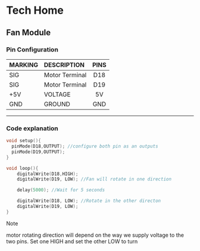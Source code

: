 # Tech Home
## Fan Module

### Pin Configuration

| MARKING | DESCRIPTION | PINS 
| -       | :-          | :-: |
| SIG     | Motor Terminal      | D18 
| SIG     | Motor Terminal      | D19
| +5V     | VOLTAGE     | 5V 
| GND     | GROUND      | GND 

---
### Code explanation 
```C++
void setup(){ 
  pinMode(D18,OUTPUT); //configure both pin as an outputs
  pinMode(D19,OUTPUT);
}

void loop(){
    digitalWrite(D18,HIGH); 
    digitalWrite(D19, LOW); //Fan will rotate in one direction

    delay(5000); //Wait for 5 seconds

    digitalWrite(D18, LOW); //Rotate in the other directon 
    digitalWrite(D19, LOW);
}
```

>[!NOTE]
>motor rotating direction will depend on the way we supply voltage to the two pins. Set one HIGH and set the other LOW to turn 